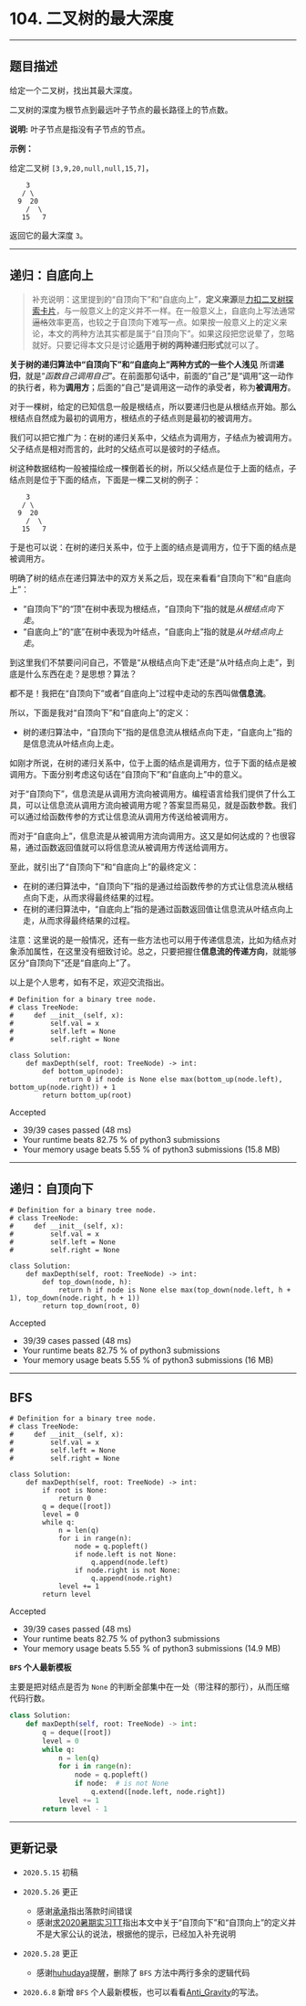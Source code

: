 # 104. 二叉树的最大深度

---

## 题目描述
给定一个二叉树，找出其最大深度。

二叉树的深度为根节点到最远叶子节点的最长路径上的节点数。

**说明:** 叶子节点是指没有子节点的节点。

**示例：**

给定二叉树 `[3,9,20,null,null,15,7]`，

```
    3
   / \
  9  20
    /  \
   15   7
```

返回它的最大深度 `3`。

---

## 递归：自底向上

> 补充说明：这里提到的“自顶向下”和“自底向上”，**定义来源**是[力扣二叉树探索卡片](https://leetcode-cn.com/explore/learn/card/data-structure-binary-tree/3/solve-problems-recursively/11/)，与一般意义上的定义并不一样。在一般意义上，自底向上写法通常~~逼格~~效率更高，也较之于自顶向下难写一点。如果按一般意义上的定义来论，本文的两种方法其实都是属于“自顶向下”。如果这段把您说晕了，忽略就好。只要记得本文只是讨论**适用于树的两种递归形式**就可以了。

**关于树的递归算法中“自顶向下”和“自底向上”两种方式的一些个人浅见**
所谓**递归**，就是“*函数自己调用自己*”。在前面那句话中，前面的“自己”是“调用”这一动作的执行者，称为**调用方**；后面的“自己”是调用这一动作的承受者，称为**被调用方**。

对于一棵树，给定的已知信息一般是根结点，所以要递归也是从根结点开始。那么根结点自然成为最初的调用方，根结点的子结点则是最初的被调用方。

我们可以把它推广为：在树的递归关系中，父结点为调用方，子结点为被调用方。父子结点是相对而言的，此时的父结点可以是彼时的子结点。

树这种数据结构一般被描绘成一棵倒着长的树，所以父结点是位于上面的结点，子结点则是位于下面的结点，下面是一棵二叉树的例子：

```
    3
   / \
  9  20
    /  \
   15   7
```

于是也可以说：在树的递归关系中，位于上面的结点是调用方，位于下面的结点是被调用方。

明确了树的结点在递归算法中的双方关系之后，现在来看看“自顶向下”和“自底向上”：

- “自顶向下”的“顶”在树中表现为根结点，“自顶向下”指的就是*从根结点向下走*。
- “自底向上”的“底”在树中表现为叶结点，“自底向上”指的就是*从叶结点向上走*。

到这里我们不禁要问问自己，不管是“从根结点向下走”还是“从叶结点向上走”，到底是什么东西在走？是思想？算法？

都不是！我把在“自顶向下”或者“自底向上”过程中走动的东西叫做**信息流**。

所以，下面是我对“自顶向下”和“自底向上”的定义：

- 树的递归算法中，“自顶向下”指的是信息流从根结点向下走，“自底向上”指的是信息流从叶结点向上走。

如刚才所说，在树的递归关系中，位于上面的结点是调用方，位于下面的结点是被调用方。下面分别考虑这句话在“自顶向下”和“自底向上”中的意义。

对于“自顶向下”，信息流是从调用方流向被调用方。编程语言给我们提供了什么工具，可以让信息流从调用方流向被调用方呢？答案显而易见，就是函数参数。我们可以通过给函数传参的方式让信息流从调用方传送给被调用方。

而对于“自底向上”，信息流是从被调用方流向调用方。这又是如何达成的？也很容易，通过函数返回值就可以将信息流从被调用方传送给调用方。

至此，就引出了“自顶向下”和“自底向上”的最终定义：

- 在树的递归算法中，“自顶向下”指的是通过给函数传参的方式让信息流从根结点向下走，从而求得最终结果的过程。
- 在树的递归算法中，“自底向上”指的是通过函数返回值让信息流从叶结点向上走，从而求得最终结果的过程。

注意：这里说的是一般情况，还有一些方法也可以用于传递信息流，比如为结点对象添加属性，在这里没有细致讨论。总之，只要把握住**信息流的传递方向**，就能够区分“自顶向下”还是“自底向上”了。

以上是个人思考，如有不足，欢迎交流指出。

```python3
# Definition for a binary tree node.
# class TreeNode:
#     def __init__(self, x):
#         self.val = x
#         self.left = None
#         self.right = None

class Solution:
    def maxDepth(self, root: TreeNode) -> int:
        def bottom_up(node):
            return 0 if node is None else max(bottom_up(node.left), bottom_up(node.right)) + 1
        return bottom_up(root)
```

Accepted

- 39/39 cases passed (48 ms)
- Your runtime beats 82.75 % of python3 submissions
- Your memory usage beats 5.55 % of python3 submissions (15.8 MB)

---

## 递归：自顶向下

```python3
# Definition for a binary tree node.
# class TreeNode:
#     def __init__(self, x):
#         self.val = x
#         self.left = None
#         self.right = None

class Solution:
    def maxDepth(self, root: TreeNode) -> int:
        def top_down(node, h):
            return h if node is None else max(top_down(node.left, h + 1), top_down(node.right, h + 1))
        return top_down(root, 0)
```

Accepted

- 39/39 cases passed (48 ms)
- Your runtime beats 82.75 % of python3 submissions
- Your memory usage beats 5.55 % of python3 submissions (16 MB)

---

## BFS

```python3
# Definition for a binary tree node.
# class TreeNode:
#     def __init__(self, x):
#         self.val = x
#         self.left = None
#         self.right = None

class Solution:
    def maxDepth(self, root: TreeNode) -> int:
        if root is None:
            return 0
        q = deque([root])
        level = 0
        while q:
            n = len(q)
            for i in range(n):
                node = q.popleft()
                if node.left is not None:
                    q.append(node.left)
                if node.right is not None:
                    q.append(node.right)
            level += 1
        return level
```

Accepted

- 39/39 cases passed (48 ms)
- Your runtime beats 82.75 % of python3 submissions
- Your memory usage beats 5.55 % of python3 submissions (14.9 MB)

**`BFS` 个人最新模板**

主要是把对结点是否为 `None` 的判断全部集中在一处（带注释的那行），从而压缩代码行数。

```python
class Solution:
    def maxDepth(self, root: TreeNode) -> int:
        q = deque([root])
        level = 0
        while q:
            n = len(q)
            for i in range(n):
                node = q.popleft()
                if node:  # is not None
                    q.extend([node.left, node.right])
            level += 1
        return level - 1

```

---

## 更新记录

- `2020.5.15` 初稿
- `2020.5.26` 更正

  - 感谢[承承](https://leetcode-cn.com/problems/maximum-depth-of-binary-tree/solution/python-3di-gui-zi-ding-xiang-xia-zi-di-xiang-shang/411846)指出落款时间错误
  - 感谢[求2020暑期实习TT](https://leetcode-cn.com/problems/maximum-depth-of-binary-tree/solution/python-3di-gui-zi-ding-xiang-xia-zi-di-xiang-shang/412248)指出本文中关于“自顶向下”和“自顶向上”的定义并不是大家公认的说法，根据他的提示，已经加入补充说明
- `2020.5.28` 更正

  - 感谢[huhudaya](https://leetcode-cn.com/problems/maximum-depth-of-binary-tree/solution/python-3di-gui-zi-ding-xiang-xia-zi-di-xiang-shang/414382)提醒，删除了 `BFS` 方法中两行多余的逻辑代码

- `2020.6.8` 新增 `BFS` 个人最新模板，也可以看看[Anti_Gravity](https://leetcode-cn.com/problems/maximum-depth-of-binary-tree/solution/python-3di-gui-zi-ding-xiang-xia-zi-di-xiang-shang/433404)的写法。